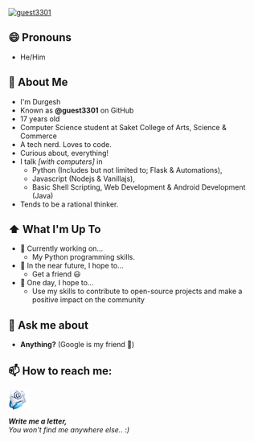[![guest3301](https://readme-typing-svg.herokuapp.com?color=48F73B&background=000000&center=true&vCenter=true&multiline=true&height=200&lines=%F0%9F%91%8B+Hey+there!;+;I'm+Durgesh)](https://github.com/guest3301)

##  😄 Pronouns
- He/Him

## :book: About Me
- I'm Durgesh
- Known as **@guest3301** on GitHub
- 17 years old
- Computer Science student at Saket College of Arts, Science & Commerce
- A tech nerd. Loves to code.
- Curious about, everything!
- I talk _[with computers]_ in
    - Python (Includes but not limited to; Flask & Automations),
    - Javascript (Nodejs & Vanillajs),
    - Basic Shell Scripting, Web Development & Android Development (Java)
- Tends to be a rational thinker.

## ⬆ What I'm Up To
- 🔨 Currently working on...
    - My Python programming skills.
- 🎯 In the near future, I hope to...
    - Get a friend 😃
- 🤞 One day, I hope to...
    - Use my skills to contribute to open-source projects and make a positive impact on the community

## 💬 Ask me about
- **Anything?** (Google is my friend 🙂)

## 📫 How to reach me:

[<img src="https://raw.githubusercontent.com/guest3301/guest3301/master/assets/mail.png" height="40em" align="center" alt="Email" title="Email"/>](mailto:guest.coauthor452@passfwd.com)

***Write me a letter,*** <br>
_You won't find me anywhere else.. :)_
